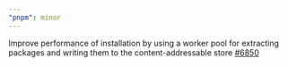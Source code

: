 ```yaml
---
"pnpm": minor
---
```


Improve performance of installation by using a worker pool for extracting packages and writing them to the content-addressable store [#6850](https://github.com/pnpm/pnpm/pull/6850)
